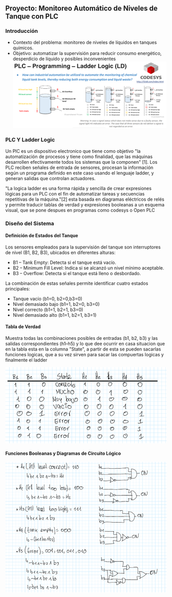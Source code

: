 ## Proyecto: Monitoreo Automático de Niveles de Tanque con PLC

### Introducción
- Contexto del problema: monitoreo de niveles de líquidos en tanques químicos.
- Objetivo: automatizar la supervisión para reducir consumo energético, desperdicio de líquido y posibles inconvenientes
  ![.](imagenesWiki/ej.png)

### PLC Y Ladder Logic
Un PlC es un dispositivo electronico que tiene como objetivo "la automatización de procesos y tiene como finalidad, que las máquinas desarrollen efectivamente todos los sistemas que la componen" [1]. Los PLC reciben señales de entrada de sensores, procesan la información según un programa definido en este caso usando el lenguaje ladder, y generan salidas que controlan actuadores.

"La logica ladder es una forma rápida y sencilla de crear expresiones lógicas para un PLC con el fin de automatizar tareas y secuencias repetitivas de la máquina."[2] esta basada en diagramas eléctricos de relés y permite traducir tablas de verdad y expresiones booleanas a un esquema visual, que se pone despues en programas como codesys o Open PLC 

### Diseño del Sistema
#### Definición de Estados del Tanque
Los sensores empleados para la supervisión del tanque son interruptores de nivel (B1, B2, B3), ubicados en diferentes alturas:

- B1 – Tank Empty: Detecta si el tanque está vacío.
- B2 – Minimum Fill Level: Indica si se alcanzó un nivel mínimo aceptable.
- B3 – Overflow: Detecta si el tanque está lleno o desbordado.

La combinación de estas señales permite identificar cuatro estados principales:

- Tanque vacío (b1=0, b2=0,b3=0)
- Nivel demasiado bajo (b1=1, b2=0, b3=0)
- Nivel correcto (b1=1, b2=1, b3=0)
- Nivel demasiado alto (b1=1, b2=1, b3=1)

#### Tabla de Verdad
Muestra todas las combinaciones posibles de entradas (b1, b2, b3) y las salidas correspondientes (h1–h5) y lo que dee ocurrir en casa situacion que en la tabla esta en la columna "State", a partir de esta se pueden sacarlas funciones logicas, que a su vez sirven para sacar las compuertas logicas y finalmente el ladder

  ![.](imagenesWiki/tabla.png)

#### Funciones Booleanas y Diagramas de Circuito Lógico

  ![.](imagenesWiki/logico.png)


